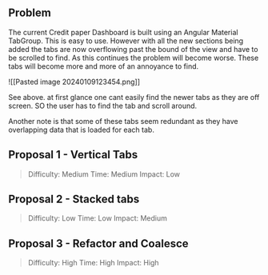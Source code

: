 
```toc
```

## Problem

The current Credit paper Dashboard is built using an Angular Material TabGroup. This is easy to use. However with all the new sections being added the tabs are now overflowing past the bound of the view and have to be scrolled to find. As this continues the problem will become worse. These tabs will become more and more of an annoyance to find. 

![[Pasted image 20240109123454.png]]

See above. at first glance one cant easily find the newer tabs as they are off screen. SO the user has to find the tab and scroll around. 

Another note is that some of these tabs seem redundant as they have overlapping data that is loaded for each tab. 

## Proposal 1 - Vertical Tabs

> Difficulty: Medium
> Time: Medium
> Impact: Low



## Proposal 2 - Stacked tabs

> Difficulty: Low
> Time: Low
> Impact: Medium



## Proposal 3 - Refactor and Coalesce

> Difficulty: High
> Time: High
> Impact: High

